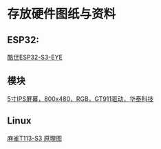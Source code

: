 # 存放硬件图纸与资料

## ESP32:
[酷世ESP32-S3-EYE](./ESP32/ESP32S3_SP_V2.pdf)

## 模块
[5寸IPS屏幕，800x480，RGB，GT911驱动，华泰科技](./模块/华泰IPS5寸.pdf)

## Linux
[麻雀T113-S3 原理图](./Linux_SBC/mq_sch_v1.6.pdf)